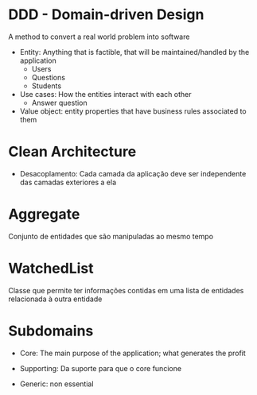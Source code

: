 # DDD - Domain-driven Design

A method to convert a real world problem into software

- Entity: Anything that is factible, that will be maintained/handled by the application
  - Users
  - Questions
  - Students
- Use cases: How the entities interact with each other
  - Answer question
- Value object: entity properties that have business rules associated to them

# Clean Architecture

- Desacoplamento: Cada camada da aplicação deve ser independente das camadas exteriores a ela

# Aggregate

Conjunto de entidades que são manipuladas ao mesmo tempo

# WatchedList

Classe que permite ter informações contidas em uma lista de entidades relacionada à outra entidade

# Subdomains

- Core: The main purpose of the application; what generates the profit

- Supporting: Da suporte para que o core funcione

- Generic: non essential
